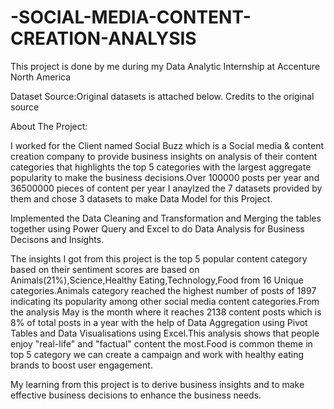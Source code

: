 # -SOCIAL-MEDIA-CONTENT-CREATION-ANALYSIS
This project is done by me during my Data Analytic Internship at Accenture North America 

Dataset Source:Original datasets is attached below.
Credits to the original source

About The Project:

I worked for the Client named Social Buzz which is a Social media & content creation company to provide business insights on analysis of their content categories that highlights the top 5 categories with the largest aggregate popularity to make the business decisions.Over 100000 posts per year and 36500000 pieces of content per year I anaylzed the 7 datasets provided by them and chose 3 datasets to make Data Model for this Project.

Implemented the Data Cleaning and Transformation and Merging the tables together using Power Query and Excel to do Data Analysis for Business Decisons and Insights.

The insights I got from this project is the top 5 popular content category based on their sentiment scores are based on Animals(21%),Science,Healthy Eating,Technology,Food from 16 Unique categories.Animals category reached the highest number of posts of 1897 indicating its popularity among other social media content categories.From the analysis May is the month where it reaches 2138 content posts which is 8% of total posts in a year with the help of Data Aggregation using Pivot Tables and Data Visualisations using Excel.This analysis shows that people enjoy "real-life" and "factual" content the most.Food is common theme in top 5 category we can create a campaign and work with healthy eating brands to boost user engagement.

My learning from this project is to derive business insights and to make effective business decisions to enhance the business needs.




